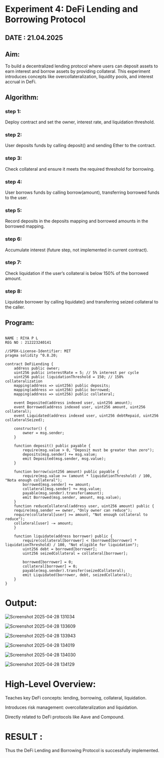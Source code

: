 # Experiment 4: DeFi Lending and Borrowing Protocol
## DATE : 21.04.2025
## Aim:
To build a decentralized lending protocol where users can deposit assets to earn interest and borrow assets by providing collateral. This experiment introduces concepts like overcollateralization, liquidity pools, and interest accrual in DeFi.

## Algorithm:
### step 1:
Deploy contract and set the owner, interest rate, and liquidation threshold.

### step 2:
User deposits funds by calling deposit() and sending Ether to the contract.

### step 3:
Check collateral and ensure it meets the required threshold for borrowing.

### step 4:
User borrows funds by calling borrow(amount), transferring borrowed funds to the user.

### step 5:
Record deposits in the deposits mapping and borrowed amounts in the borrowed mapping.

### step 6:
Accumulate interest (future step, not implemented in current contract).

### step 7:
Check liquidation if the user’s collateral is below 150% of the borrowed amount.

### step 8:
Liquidate borrower by calling liquidate() and transferring seized collateral to the caller.

## Program:
```

NAME : RIYA P L
REG NO : 212223240141

//SPDX-License-Identifier: MIT
pragma solidity ^0.8.20;

contract DeFiLending {
    address public owner;
    uint256 public interestRate = 5; // 5% interest per cycle
    uint256 public liquidationThreshold = 150; // 150% collateralization
    mapping(address => uint256) public deposits;
    mapping(address => uint256) public borrowed;
    mapping(address => uint256) public collateral;

    event Deposited(address indexed user, uint256 amount);
    event Borrowed(address indexed user, uint256 amount, uint256 collateral);
    event Liquidated(address indexed user, uint256 debtRepaid, uint256 collateralSeized);

    constructor() {
        owner = msg.sender;
    }

    function deposit() public payable {
        require(msg.value > 0, "Deposit must be greater than zero");
        deposits[msg.sender] += msg.value;
        emit Deposited(msg.sender, msg.value);
    }

    function borrow(uint256 amount) public payable {
        require(msg.value >= (amount * liquidationThreshold) / 100, "Nota enough collateral");
        borrowed[msg.sender] += amount;
        collateral[msg.sender] += msg.value;
        payable(msg.sender).transfer(amount);
        emit Borrowed(msg.sender, amount, msg.value);
    }
    function reduceCollateral(address user, uint256 amount) public {
    require(msg.sender == owner, "Only owner can reduce");
    require(collateral[user] >= amount, "Not enough collateral to reduce");
    collateral[user] -= amount;
    }

    function liquidate(address borrower) public {
        require(collateral[borrower] < (borrowed[borrower] * liquidationThreshold) / 100, "Not eligible for liquidation");
        uint256 debt = borrowed[borrower];
        uint256 seizedCollateral = collateral[borrower];

        borrowed[borrower] = 0;
        collateral[borrower] = 0;
        payable(msg.sender).transfer(seizedCollateral);
        emit Liquidated(borrower, debt, seizedCollateral);
    }
}

```
# Output:
![Screenshot 2025-04-28 131034](https://github.com/user-attachments/assets/2d9a5fb3-1d84-4285-8484-caa8d1248c07)

![Screenshot 2025-04-28 133609](https://github.com/user-attachments/assets/9ddab251-e2b6-47f3-8948-22b56978a814)

![Screenshot 2025-04-28 133943](https://github.com/user-attachments/assets/6294788f-e4b7-4d18-8154-bf6aa80aa874)

![Screenshot 2025-04-28 134019](https://github.com/user-attachments/assets/801bab03-cbde-46de-bb95-d1eff9a44cbc)

![Screenshot 2025-04-28 134030](https://github.com/user-attachments/assets/856a64e9-077a-4ef8-a75f-383d84defc18)

![Screenshot 2025-04-28 134129](https://github.com/user-attachments/assets/e7b99147-77e2-4cfd-9637-d1ab5c3b0384)

# High-Level Overview:
Teaches key DeFi concepts: lending, borrowing, collateral, liquidation.


Introduces risk management: overcollateralization and liquidation.


Directly related to DeFi protocols like Aave and Compound.

# RESULT : 
Thus the DeFi Lending and Borrowing Protocol is successfully implemented.
